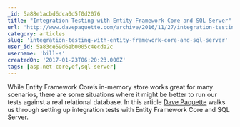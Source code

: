 ```yaml
---
_id: 5a88e1acbd6dca0d5f0d2076
title: "Integration Testing with Entity Framework Core and SQL Server"
url: 'http://www.davepaquette.com/archive/2016/11/27/integration-testing-with-entity-framework-core-and-sql-server.aspx'
category: articles
slug: 'integration-testing-with-entity-framework-core-and-sql-server'
user_id: 5a83ce59d6eb0005c4ecda2c
username: 'bill-s'
createdOn: '2017-01-23T06:20:23.000Z'
tags: [asp.net-core,ef,sql-server]
---
```


While Entity Framework Core’s in-memory store works great for many scenarios, there are some situations where it might be better to run our tests against a real relational database. In this article <a href="http://www.davepaquette.com/">Dave Paquette</a> walks us through setting up integration tests with Entity Framework Core and SQL Server.

